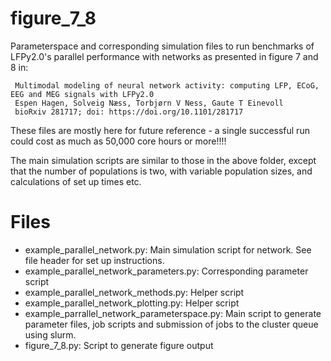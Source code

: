 figure_7_8
==========
Parameterspace and corresponding simulation files to run benchmarks of LFPy2.0's
parallel performance with networks as presented in figure 7 and 8 in:

     Multimodal modeling of neural network activity: computing LFP, ECoG, EEG and MEG signals with LFPy2.0
     Espen Hagen, Solveig Næss, Torbjørn V Ness, Gaute T Einevoll
     bioRxiv 281717; doi: https://doi.org/10.1101/281717

These files are mostly here for future reference - a single successful run could
cost as much as 50,000 core hours or more!!!!

The main simulation scripts are similar to those in the above folder, except
that the number of populations is two, with variable population sizes,
and calculations of set up times etc.

Files
=====
* example_parallel_network.py: Main simulation script for network. See file header for set up instructions. 
* example_parallel_network_parameters.py: Corresponding parameter script
* example_parallel_network_methods.py: Helper script
* example_parallel_network_plotting.py: Helper script
* example_parrallel_network_parameterspace.py: Main script to generate parameter files, job scripts and submission of jobs to the cluster queue using slurm.
* figure_7_8.py: Script to generate figure output
